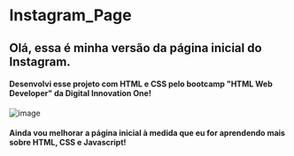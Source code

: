 # Instagram_Page

## Olá, essa é minha versão da página inicial do Instagram.

#### Desenvolvi esse projeto com HTML e CSS pelo bootcamp "HTML Web Developer" da Digital Innovation One! 
![image](https://user-images.githubusercontent.com/86746927/127557491-b62eb794-f748-424f-95dc-5f5c335a1acc.png)

#### Ainda vou melhorar a página inicial à medida que eu for aprendendo mais sobre HTML, CSS e Javascript!
